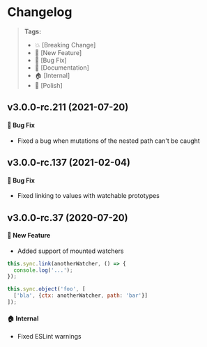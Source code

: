 Changelog
=========

> **Tags:**
> - :boom:       [Breaking Change]
> - :rocket:     [New Feature]
> - :bug:        [Bug Fix]
> - :memo:       [Documentation]
> - :house:      [Internal]
> - :nail_care:  [Polish]

## v3.0.0-rc.211 (2021-07-20)

#### :bug: Bug Fix

* Fixed a bug when mutations of the nested path can't be caught

## v3.0.0-rc.137 (2021-02-04)

#### :rocket: Bug Fix

* Fixed linking to values with watchable prototypes

## v3.0.0-rc.37 (2020-07-20)

#### :rocket: New Feature

* Added support of mounted watchers

```js
this.sync.link(anotherWatcher, () => {
  console.log('...');
});

this.sync.object('foo', [
  ['bla', {ctx: anotherWatcher, path: 'bar'}]
]);
```

#### :house: Internal

* Fixed ESLint warnings
